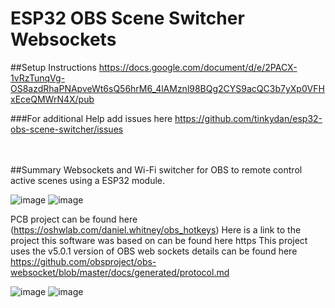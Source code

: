 # ESP32 OBS Scene Switcher Websockets
##Setup Instructions
https://docs.google.com/document/d/e/2PACX-1vRzTunqVg-OS8azdRhaPNApveWt6sQ56hrM6_4lAMznl98BQg2CYS9acQC3b7yXp0VFHxEceQMWrN4X/pub

###For additional Help add issues here 
https://github.com/tinkydan/esp32-obs-scene-switcher/issues
 <br> <br> <br>

##Summary
Websockets and Wi-Fi switcher for OBS to remote control active scenes using a ESP32 module.

![image](https://user-images.githubusercontent.com/88251816/192656879-0e998e6a-91cc-4ae2-80e0-843b8618a269.png)
![image](https://user-images.githubusercontent.com/88251816/192656937-89abf234-c03c-44d0-87ec-05e68dd77169.png)


PCB project can be found here
(https://oshwlab.com/daniel.whitney/obs_hotkeys) Here is a link to the project this software was based on can be found here https
This project uses the v5.0.1 version of OBS web sockets details can be found here
https://github.com/obsproject/obs-websocket/blob/master/docs/generated/protocol.md

![image](https://user-images.githubusercontent.com/88251816/192656879-0e998e6a-91cc-4ae2-80e0-843b8618a269.png)
![image](https://user-images.githubusercontent.com/88251816/192656937-89abf234-c03c-44d0-87ec-05e68dd77169.png)
